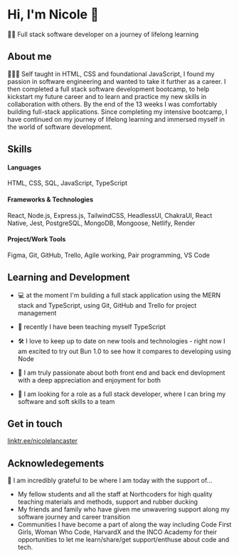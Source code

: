 <h1>Hi, I'm Nicole 👋</h1>

<p>🧑‍🎓 Full stack software developer on a journey of lifelong learning</p>

## About me

👩🏻‍💻 Self taught in HTML, CSS and foundational JavaScript, I found my passion in software engineering and wanted to take it further as a career. I then completed a full stack software development bootcamp, to help kickstart my future career and to learn and practice my new skills in collaboration with others. By the end of the 13 weeks I was comfortably building full-stack applications. Since completing my intensive bootcamp, I have continued on my journey of lifelong learning and immersed myself in the world of software development.

## Skills

#### Languages
HTML, CSS, SQL, JavaScript, TypeScript

#### Frameworks & Technologies
React, Node.js, Express.js, TailwindCSS, HeadlessUI, ChakraUI, React Native, Jest, PostgreSQL, MongoDB, Mongoose, Netlify, Render

#### Project/Work Tools
Figma, Git, GitHub, Trello, Agile working, Pair programming, VS Code


## Learning and Development

- 💻 at the moment I'm building a full stack application using the MERN stack and TypeScript, using Git, GitHub and Trello for project management

- 🌱 recently I have been teaching myself TypeScript
  
- 🛠️ I love to keep up to date on new tools and technologies - right now I am excited to try out Bun 1.0 to see how it compares to developing using Node

- 👯 I am truly passionate about both front end and back end devlopment with a deep appreciation and enjoyment for both

- 👀 I am looking for a role as a full stack developer, where I can bring my software and soft skills to a team


## Get in touch 

[linktr.ee/nicolelancaster](https://linktr.ee/nicolelancaster)

## Acknowledegements

🫶 I am incredibly grateful to be where I am today with the support of...
- My fellow students and all the staff at Northcoders for high quality teaching materials and methods, support and rubber ducking
- My friends and family who have given me unwavering support along my software journey and career transition
- Communities I have become a part of along the way including Code First Girls, Woman Who Code, HarvardX and the INCO Academy for their opportunities to let me learn/share/get support/enthuse about code and tech.

